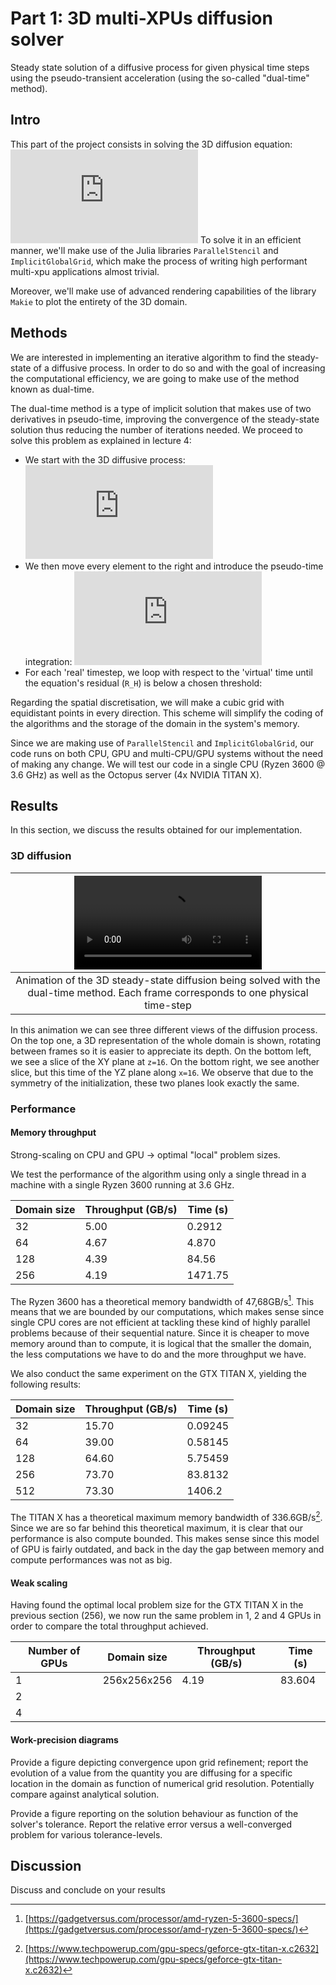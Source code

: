 # Part 1: 3D multi-XPUs diffusion solver

Steady state solution of a diffusive process for given physical time steps using
the pseudo-transient acceleration (using the so-called "dual-time" method).

## Intro

This part of the project consists in solving the 3D diffusion equation:
![equation-diffusion](http://www.sciweavers.org/tex2img.php?eq=%5Cfrac%7B%5Cpartial%20H%7D%7B%5Cpartial%20t%7D%20%3D%20D%20%5Cnabla%20%5E2%20C&bc=White&fc=Black&im=jpg&fs=12&ff=arev&edit=0) 
To solve it in an efficient manner, we'll make use of the Julia libraries
`ParallelStencil` and `ImplicitGlobalGrid`, which make the process of writing
high performant multi-xpu applications almost trivial.

Moreover, we'll make use of advanced rendering capabilities of the library
`Makie` to plot the entirety of the 3D domain.

<!-- What's all about. Brief overview about: -->
<!-- - the process -->
<!-- - the equations -->
<!-- - the aims -->
<!-- - ... -->

## Methods

We are interested in implementing an iterative algorithm to find the
steady-state of a diffusive process. In order to do so and with the goal of
increasing the computational efficiency, we are going to make use of the method
known as dual-time. 

The dual-time method is a type of implicit solution that makes use of two
derivatives in pseudo-time, improving the convergence of the steady-state
solution thus reducing the number of iterations needed. We proceed to solve this
problem as explained in lecture 4:

- We start with the 3D diffusive process:
![equation-diffusion](http://www.sciweavers.org/tex2img.php?eq=%5Cfrac%7B%5Cpartial%20H%7D%7B%5Cpartial%20t%7D%20%3D%20D%20%5Cnabla%20%5E2%20C&bc=White&fc=Black&im=jpg&fs=12&ff=arev&edit=0) 
- We then move every element to the right and introduce the pseudo-time
integration:
![equation-pseudo](http://www.sciweavers.org/tex2img.php?eq=%5Cfrac%7B%5Cpartial%20H%7D%7B%5Cpartial%5Ctau%7D%20%3D%20-%5Cfrac%7B%5Cpartial%20H%7D%7B%5Cpartial%20t%7D%20%2B%20D%20%5Cnabla%20%5E2%20C&bc=White&fc=Black&im=jpg&fs=12&ff=arev&edit=0) 
- For each 'real' timestep, we loop with respect to the 'virtual' time until the
equation's residual (`R_H`) is below a chosen threshold:

Regarding the spatial discretisation, we will make a cubic grid with equidistant
points in every direction. This scheme will simplify the coding of the
algorithms and the storage of the domain in the system's memory.

Since we are making use of `ParallelStencil` and `ImplicitGlobalGrid`, our code
runs on both CPU, GPU and multi-CPU/GPU systems without the need of making any
change. We will test our code in a single CPU (Ryzen 3600 @ 3.6 GHz) as well as
the Octopus server (4x NVIDIA TITAN X).

<!-- The methods to be used: -->
<!-- - spatial and temporal discretisation -->
<!-- - solution approach -->
<!-- - hardware -->
<!-- - ... -->

## Results

In this section, we discuss the results obtained for our implementation.

### 3D diffusion

|                                         ![diffusion-3d-video](../plots/part-1/diffusion.mp4)                                        |
|:-----------------------------------------------------------------------------------------------------------------------------------:|
| Animation of the 3D steady-state diffusion being solved with the dual-time method. Each frame corresponds to one physical time-step |

In this animation we can see three different views of the diffusion process. On
the top one, a 3D representation of the whole domain is shown, rotating between
frames so it is easier to appreciate its depth. On the bottom left, we see a
slice of the XY plane at `z=16`. On the bottom right, we see another slice, but
this time of the YZ plane along `x=16`. We observe that due to the symmetry of
the initialization, these two planes look exactly the same.

<!-- Report an animation of the 3D solution here and provide and concise description -->
<!-- of the results. _Unleash your creativity to enhance the visual output._ -->

### Performance
<!-- Briefly elaborate on performance measurement and assess whether you are compute -->
<!-- or memory bound for the given physics on the targeted hardware. -->

#### Memory throughput
Strong-scaling on CPU and GPU -> optimal "local" problem sizes.

We test the performance of the algorithm using only a single thread in a machine
with a single Ryzen 3600 running at 3.6 GHz.

| Domain size     | Throughput (GB/s) | Time (s) |
| --------------- | ---------------   | -------- |
| 32              | 5.00              | 0.2912   |
| 64              | 4.67              | 4.870    |
| 128             | 4.39              | 84.56    |
| 256             | 4.19              | 1471.75  |

The Ryzen 3600 has a theoretical memory bandwidth of 47,68GB/s[^1]. This means
that we are bounded by our computations, which makes sense since single CPU
cores are not efficient at tackling these kind of highly parallel problems
because of their sequential nature. Since it is cheaper to move memory around
than to compute, it is logical that the smaller the domain, the less
computations we have to do and the more throughput we have.

We also conduct the same experiment on the GTX TITAN X, yielding the following
results:

| Domain size     | Throughput (GB/s) | Time (s) |
| --------------- | ---------------   | -------- |
| 32              | 15.70             | 0.09245  |
| 64              | 39.00             | 0.58145  |
| 128             | 64.60             | 5.75459  |
| 256             | 73.70             | 83.8132  |
| 512             | 73.30             | 1406.2   |

The TITAN X has a theoretical maximum memory bandwidth of 336.6GB/s[^2]. Since
we are so far behind this theoretical maximum, it is clear that our performance
is also compute bounded. This makes sense since this model of GPU is fairly
outdated, and back in the day the gap between memory and compute performances
was not as big.

#### Weak scaling

Having found the optimal local problem size for the GTX TITAN X in the previous
section (256), we now run the same problem in 1, 2 and 4 GPUs in order to
compare the total throughput achieved.

| Number of GPUs | Domain size | Throughput (GB/s) | Time (s) |
| -----------    | ----------  | ----------------  | -------- |
| 1              | 256x256x256 | 4.19              | 83.604   |
| 2              |             |                   |          |
| 4              |             |                   |          |

#### Work-precision diagrams
Provide a figure depicting convergence upon grid refinement; report the
evolution of a value from the quantity you are diffusing for a specific location
in the domain as function of numerical grid resolution. Potentially compare
against analytical solution.

Provide a figure reporting on the solution behaviour as function of the solver's
tolerance. Report the relative error versus a well-converged problem for various
tolerance-levels. 

## Discussion
Discuss and conclude on your results

<!-- ## References -->

[^1]: [https://gadgetversus.com/processor/amd-ryzen-5-3600-specs/](https://gadgetversus.com/processor/amd-ryzen-5-3600-specs/) 
[^2]: [https://www.techpowerup.com/gpu-specs/geforce-gtx-titan-x.c2632](https://www.techpowerup.com/gpu-specs/geforce-gtx-titan-x.c2632) 
